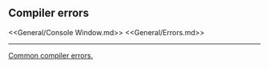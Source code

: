 ## Compiler errors

<<General/Console Window.md>>
<<General/Errors.md>>

---
[Common compiler errors.](../Compiler%20Errors.md)
